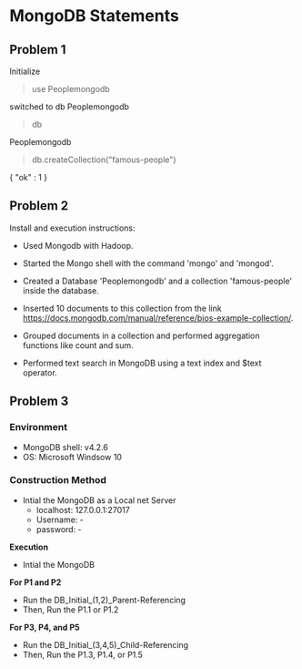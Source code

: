 # MongoDB Statements
## Problem 1

Initialize 

> use Peoplemongodb

switched to db Peoplemongodb

> db

Peoplemongodb

> db.createCollection("famous-people")

{ "ok" : 1 }



## Problem 2

Install and execution instructions:

- Used Mongodb with Hadoop.

- Started the Mongo shell with the command 'mongo' and 'mongod'.

- Created a Database 'Peoplemongodb' and a collection 'famous-people' inside the database.

- Inserted 10 documents to this collection from the link https://docs.mongodb.com/manual/reference/bios-example-collection/.

- Grouped documents in a collection and performed aggregation functions like count and sum.

- Performed text search in MongoDB using a text index and $text operator.

## Problem 3
### Environment
- MongoDB shell: v4.2.6
- OS: Microsoft Windsow 10
### Construction Method
- Intial the MongoDB as a Local net Server
  - localhost: 127.0.0.1:27017
  - Username: - 
  - password: -
  
**Execution** 

- Intial the MongoDB

**For P1 and P2**
- Run the DB_Initial_(1,2)_Parent-Referencing
- Then, Run the P1.1 or P1.2

**For P3, P4, and P5**
- Run the DB_Initial_(3,4,5)_Child-Referencing
- Then, Run the P1.3, P1.4, or P1.5
 
